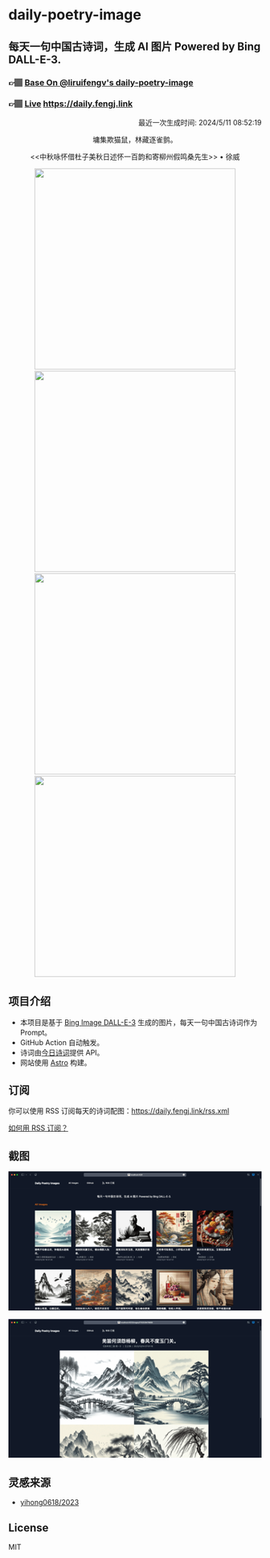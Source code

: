 
# daily-poetry-image

## 每天一句中国古诗词，生成 AI 图片 Powered by Bing DALL-E-3.

### 👉🏽 [Base On @liruifengv's daily-poetry-image](https://github.com/liruifengv/daily-poetry-image)

### 👉🏽 [Live](https://daily.fengj.link) https://daily.fengj.link

<p align="right">
  最近一次生成时间: 2024/5/11 08:52:19
</p>
<p align="center">
墉集欺猫鼠，林藏逐雀鹯。
</p>
<p align="center">
<<中秋咏怀借杜子美秋日述怀一百韵和寄柳州假鸣桑先生>> • 徐威
</p>
<p align="center">
<img src="https://tse2.mm.bing.net/th/id/OIG4.SQ6939XmsvkcDGHnoLvE" height="400" width="400" />
<img src="https://tse3.mm.bing.net/th/id/OIG4.yIW.dcC73UrMwA7FCFeU" height="400" width="400" />
<img src="https://tse2.mm.bing.net/th/id/OIG4.Euoe.vUrCAgPlnuytwjs" height="400" width="400" />
<img src="https://tse2.mm.bing.net/th/id/OIG4.Kcmh6q.505SaWv_fwK3A" height="400" width="400" />
</p>

## 项目介绍

-   本项目是基于 [Bing Image DALL-E-3](https://www.bing.com/images/create) 生成的图片，每天一句中国古诗词作为 Prompt。
-   GitHub Action 自动触发。
-   诗词由[今日诗词](https://www.jinrishici.com/)提供 API。
-   网站使用 [Astro](https://astro.build) 构建。

## 订阅

你可以使用 RSS 订阅每天的诗词配图：https://daily.fengj.link/rss.xml

[如何用 RSS 订阅？](https://zhuanlan.zhihu.com/p/55026716)

## 截图

![图片列表](./screenshots/Snipaste_2023-12-28_21-00-26.png)

![图片详情](./screenshots/Snipaste_2023-12-28_21-00-53.png)

## 灵感来源

-   [yihong0618/2023](https://github.com/yihong0618/2023)

## License

MIT
